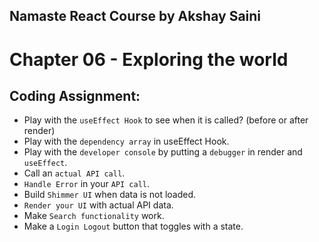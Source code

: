 ## Namaste React Course by Akshay Saini

# Chapter 06 - Exploring the world

## Coding Assignment:

- Play with the `useEffect Hook` to see when it is called? (before or after render)
- Play with the `dependency array` in useEffect Hook.
- Play with the `developer console` by putting a `debugger` in render and `useEffect`.
- Call an `actual API call`.
- `Handle Error` in your `API call`.
- Build `Shimmer UI` when data is not loaded.
- `Render your UI` with actual API data.
- Make `Search functionality` work.
- Make a `Login Logout` button that toggles with a state.
